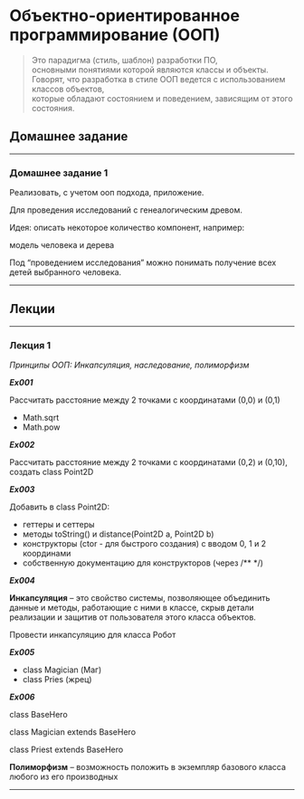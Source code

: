 # Объектно-ориентированное программирование (ООП)

> Это парадигма (стиль, шаблон) разработки ПО, <br>
> основными понятиями которой являются классы и объекты. <br>
> Говорят, что разработка в стиле ООП ведется с использованием классов объектов, <br>
> которые обладают состоянием и поведением, зависящим от этого состояния.

## Домашнее задание
___
### Домашнее задание 1

Реализовать, с учетом ооп подхода, приложение.

Для проведения исследований с генеалогическим древом.

Идея: описать некоторое количество компонент, например:

модель человека и дерева

Под “проведением исследования” можно понимать получение всех детей выбранного человека.
___
## Лекции
___
### Лекция 1

*Принципы ООП: Инкапсуляция, наследование, полиморфизм*

***Ex001***

Рассчитать расстояние между 2 точками с координатами (0,0) и (0,1)
* Math.sqrt 
* Math.pow

***Ex002***

Рассчитать расстояние между 2 точками с координатами (0,2) и (0,10), создать class Point2D

***Ex003***

Добавить в class Point2D:
* геттеры и сеттеры
* методы toString() и distance(Point2D a, Point2D b)
* конструкторы (ctor - для быстрого создания) с вводом 0, 1 и 2 координами
* собственную документацию для конструкторов (через /** */)

***Ex004***

**Инкапсуляция** – это свойство системы, позволяющее объединить данные и методы, работающие с ними в классе, скрыв детали реализации и защитив от пользователя этого класса объектов.

Провести инкапсуляцию для класса Робот

***Ex005***

* class Magician (Маг)
* class Pries (жрец)

***Ex006***

class BaseHero

class Magician extends BaseHero

class Priest extends BaseHero

**Полиморфизм** – возможность положить в экземпляр базового класса любого из его производных
________